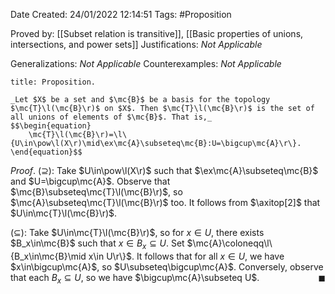 <div class="topSpace"></div>

Date Created: 24/01/2022 12:14:51
Tags: #Proposition

Proved by: [[Subset relation is transitive]], [[Basic properties of unions, intersections, and power sets]]
Justifications: _Not Applicable_

Generalizations: _Not Applicable_
Counterexamples: _Not Applicable_

``` ad-Proposition
title: Proposition.

_Let $X$ be a set and $\mc{B}$ be a basis for the topology $\mc{T}\l(\mc{B}\r)$ on $X$. Then $\mc{T}\l(\mc{B}\r)$ is the set of all unions of elements of $\mc{B}$. That is,_
$$\begin{equation}
    \mc{T}\l(\mc{B}\r)=\l\{U\in\pow\l(X\r)\mid\ex\mc{A}\subseteq\mc{B}:U=\bigcup\mc{A}\r\}.
\end{equation}$$

```

_Proof_. ($\supseteq$): Take $U\in\pow\l(X\r)$ such that $\ex\mc{A}\subseteq\mc{B}$ and $U=\bigcup\mc{A}$. Observe that $\mc{B}\subseteq\mc{T}\l(\mc{B}\r)$, so $\mc{A}\subseteq\mc{T}\l(\mc{B}\r)$ too. It follows from $\axitop[2]$ that $U\in\mc{T}\l(\mc{B}\r)$.

($\subseteq$): Take $U\in\mc{T}\l(\mc{B}\r)$, so for $x\in U$, there exists $B_x\in\mc{B}$ such that $x\in B_x\subseteq U$. Set $\mc{A}\coloneqq\l\{B_x\in\mc{B}\mid x\in U\r\}$. It follows that for all $x\in U$, we have $x\in\bigcup\mc{A}$, so $U\subseteq\bigcup\mc{A}$. Conversely, observe that each $B_x\subseteq U$, so we have $\bigcup\mc{A}\subseteq U$.<span style="float:right;">$\blacksquare$</span>
